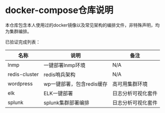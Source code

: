 # docker-compose仓库说明

本仓库包含本人使用过的docker镜像以及常见架构的编排文件，非特殊声明，均为集群编排。

已验证完成列表：

| 名称          | 说明             | 备注 |
| ------------- | ---------------- | ---- |
| lnmp          | 一键部署lnmp环境 | N/A  |
| redis-cluster | redis哨兵架构    | N/A  |
| wordpress     | wp一键部署，包含redis缓存 | 高可用集群环境 |
| elk     | ELK一键部署 | 日志分析可视化套件 |
| splunk     | splunk集群部署编排 | 日志分析可视化套件 |